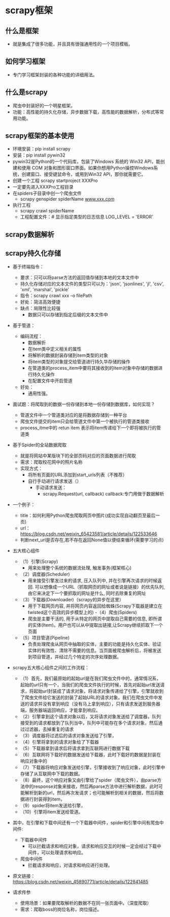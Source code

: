 # scrapy框架

## 什么是框架

- 就是集成了很多功能，并且具有很强通用性的一个项目模板。

## 如何学习框架

- 专门学习框架封装的各种功能的详细用法。

## 什么是scrapy

- 爬虫中封装好的一个明星框架。
- 功能：高性能的持久化存储，异步数据下载，高性能的数据解析，分布式等常用功能。

## scrapy框架的基本使用

- 环境安装：pip install scrapy
- 安装：pip install pywin32
- pywin32是Python的一个代码库，包装了Windows 系统的 Win32 API，能创建和使用 COM 对象和图形窗口界面。如果你想用Python操控Windows系统，创建窗口、接受键鼠命令，或用到Win32 API，那你就需要它。
- 创建一个工程  scrapy startproject XXXPro
- 一定要先进入XXXPro工程目录
- 在spiders子目录中创一个爬虫文件
  - scrapy genspider spiderName www.xxx.com
- 执行工程
  - scrapy crawl spiderName
  - 工程配置文件：# 显示指定类型的日志信息  LOG_LEVEL = 'ERROR'

## scrapy数据解析

## scrapy持久化存储

- 基于终端指令：
  - 要求：只可以将parse方法的返回值存储到本地的文本文件中
  - 持久化存储对应的文本文件的类型只可以为：'json', 'jsonlines', 'jl', 'csv', 'xml', 'marshal', 'pickle'
  - 指令：scrapy crawl xxx -o filePath
  - 好处：简洁高效便捷
  - 缺点：局限性比较强
    - 数据只可以存储到指定后缀的文本文件中
- 基于管道：
  - 编码流程：
    - 数据解折
    - 在item类中定义相关的属性
    - 将解析的数据封装存储到item类型的对象
    - 将item类型的对象提交给管道进行持久华存储的操作
    - 在管道类的process_item中要将其接收到的item对象中存储的数据进行持久化操作
    - 在配置文件中开启管道
  - 好处：
    - 通用性强。

- 面试题：将爬取到的数据一份存储到本地一份存储到数据库，如何实现？
  - 管道文件中一个管道类对应的是将数据存储到一种平台
  - 爬虫文件提交的item只会给管道文件中第一个被执行的管道类接收
  - process_itme中的 retun item 表示将item传递给下一个即将被执行的管道类

- 基于Spider的全站数据爬取
  - 就是将网站中某版块下的全部页码对应的页面数据进行爬取
  - 需求：爬取校花网中的照片名称
  - 实现方式：
    - 将所有页面的URL添加到start_urls列表（不推荐）
    - 自行手动进行请求发送（）
      - 手动请求发送：
        - scrapy.Request(url, callback)  callback:专门用做于数据解析

- 一个例子：
  - title：如何利用Python爬虫爬取网页中图片(成功实现自动翻页至最后一页)
  - url：<https://blog.csdn.net/weixin_65423581/article/details/122533646>
  - 判断next_url是否存在,若不存在返回None值以便结束循环(需要学习的点)

- 五大核心组件
  - （1）引擎(Scrapy)
    - 用来处理整个系统的数据流处理, 触发事务(框架核心)
  - （2）调度器(Scheduler)
    - 用来接受引擎发过来的请求, 压入队列中, 并在引擎再次请求的时候返回. 可以想像成一个URL（抓取网页的网址或者说是链接）的优先队列, 由它来决定下一个要抓取的网址是什么, 同时去除重复的网址
  - （3）下载器(Downloader)（scrapy的异步在这里）
    - 用于下载网页内容, 并将网页内容返回给蜘蛛(Scrapy下载器是建立在twisted这个高效的异步模型上的)
  -（4）爬虫(Spiders)
    - 爬虫是主要干活的, 用于从特定的网页中提取自己需要的信息, 即所谓的实体(Item)。用户也可以从中提取出链接,让Scrapy继续抓取下一个页面
  - （5）项目管道(Pipeline)
    - 负责处理爬虫从网页中抽取的实体，主要的功能是持久化实体、验证实体的有效性、清除不需要的信息。当页面被爬虫解析后，将被发送到项目管道，并经过几个特定的次序处理数据。

- scrapy五大核心组件之间的工作流程：
  - （1）首先，我们最原始的起始url是在我们爬虫文件中的，通常情况系，起始的url只有一个，当我们的爬虫文件执行的时候，首先对起始url发送请求，将起始url封装成了请求对象，将请求对象传递给了引擎，引擎就收到了爬虫文件给它发送的封装了起始URL的请求对象。我们在爬虫文件中发送的请求并没有拿到响应（没有马上拿到响应），只有请求发送到服务器端，服务器端返回响应，才能拿到响应。
  - （2）引擎拿到这个请求对象以后，又将请求对象发送给了调度器，队列接受到的请求都放到了队列当中，队列中可能存在多个请求对象，然后通过过滤器，去掉重复的请求
  - （3）调度器将过滤后的请求对象发送给了引擎，
  - （4）引擎将拿到的请求对象给了下载器
  - （5）下载器拿到请求后将请求拿到互联网进行数据下载
  - （6）互联网将下载好的数据发送给下载器，此时下载好的数据是封装在响应对象中的
  - （7）下载器将响应对象发送给引擎，引擎接收到了响应对象，此时引擎中存储了从互联网中下载的数据。
  - （8）最终，这个响应对象又由引擎给了spider（爬虫文件），由parse方法中的response对象来接收，然后再parse方法中进行解析数据，此时可能解析到新的url，然后再次发请求；也可能解析到相关的数据，然后将数据进行封装得到item，
  - （9）spider将item发送给引擎，
  - （10）引擎将item发送给管道。

- 其中，在引擎和下载中间还有一个下载器中间件，spider和引擎中间有爬虫中间件:
  - 下载器中间件
    - 可以拦截请求和响应对象，请求和响应交互的时候一定会经过下载中间件，可以处理请求和响应。
  - 爬虫中间件
    - 拦截请求和响应，对请求和响应进行处理。

- 原文链接：<https://blog.csdn.net/weixin_45890771/article/details/122841485>

- 请求传参
  - 使用场景：如果要爬取解析的数据不在同一张页面中。（深度爬取）
  - 需求：爬取boss的岗位名称，岗位描述。
